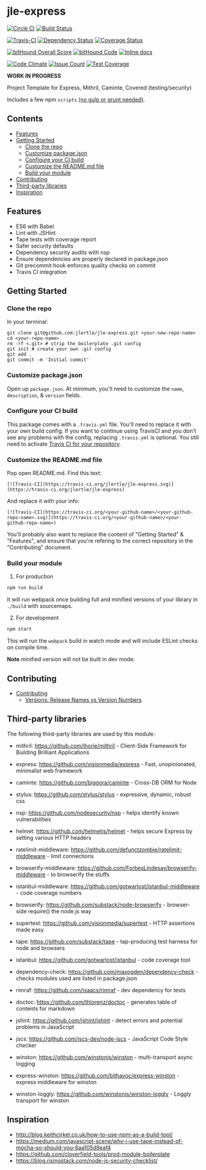 # jle-express

[![Circle CI](https://circleci.com/gh/jlertle/jle-express/tree/master.svg?style=svg)](https://circleci.com/gh/jlertle/jle-express/tree/master)
[![Build Status](https://semaphoreci.com/api/v1/projects/31b09efe-863c-4583-bb0f-f08d8c9a01a9/666153/badge.svg)](https://semaphoreci.com/jlertle/jle-express)

[![Travis-CI](https://travis-ci.org/jlertle/jle-express.svg)](https://travis-ci.org/jlertle/jle-express)
[![Dependency Status](https://gemnasium.com/jlertle/jle-express.svg)](https://gemnasium.com/jlertle/jle-express)
[![Coverage Status](https://coveralls.io/repos/jlertle/jle-express/badge.svg?branch=master&service=github)](https://coveralls.io/github/jlertle/jle-express?branch=master)

[![bitHound Overall Score](https://www.bithound.io/github/jlertle/jle-express/badges/score.svg)](https://www.bithound.io/github/jlertle/jle-express)
[![bitHound Code](https://www.bithound.io/github/jlertle/jle-express/badges/code.svg)](https://www.bithound.io/github/jlertle/jle-express)
[![Inline docs](http://inch-ci.org/github/jlertle/jle-express.svg?branch=master)](http://inch-ci.org/github/jlertle/jle-express)

[![Code Climate](https://codeclimate.com/github/jlertle/jle-express/badges/gpa.svg)](https://codeclimate.com/github/jlertle/jle-express)
[![Issue Count](https://codeclimate.com/github/jlertle/jle-express/badges/issue_count.svg)](https://codeclimate.com/github/jlertle/jle-express)
[![Test Coverage](https://codeclimate.com/github/jlertle/jle-express/badges/coverage.svg)](https://codeclimate.com/github/jlertle/jle-express/coverage)

<!-- [![Build status](https://ci.appveyor.com/api/projects/status/pkey0tj2q28u6vr4?svg=true)](https://ci.appveyor.com/project/jlertle/jle-express) -->

**WORK IN PROGRESS**

Project Template for Express, Mithril, Caminte, Covered (testing/security)

Includes a few npm `scripts` [(no gulp or grunt needed)](http://blog.keithcirkel.co.uk/how-to-use-npm-as-a-build-tool).

<!-- START doctoc generated TOC please keep comment here to allow auto update -->
<!-- DON'T EDIT THIS SECTION, INSTEAD RE-RUN doctoc TO UPDATE -->
## Contents

- [Features](#features)
- [Getting Started](#getting-started)
  - [Clone the repo](#clone-the-repo)
  - [Customize package.json](#customize-packagejson)
  - [Configure your CI build](#configure-your-ci-build)
  - [Customize the README.md file](#customize-the-readmemd-file)
  - [Build your module](#build-your-module)
- [Contributing](#contributing)
- [Third-party libraries](#third-party-libraries)
- [Inspiration](#inspiration)

<!-- END doctoc generated TOC please keep comment here to allow auto update -->

## Features

* ES6 with Babel
* Lint with JSHint
* Tape tests with coverage report
* Safer security defaults
* Dependency security audits with nsp
* Ensure dependencies are properly declared in package.json
* Git precommit hook enforces quality checks on commit
* Travis CI integration


## Getting Started

### Clone the repo

In your terminal:

```
git clone git@github.com:jlertle/jle-express.git <your-new-repo-name>
cd <your-repo-name>
rm -rf <.git> # strip the boilerplate .git config
git init # create your own .git config
git add .
git commit -m 'Initial commit'
```

### Customize package.json

Open up `package.json`. At minimum, you'll need to customize the `name`, `description`, & `version` fields.


### Configure your CI build

This package comes with a `.travis.yml` file. You'll need to replace it with your own build config. If you want to continue using TravisCI and you don't see any problems with the config, replacing `.travis.yml` is optional. You still need to activate [Travis CI for your repository](http://docs.travis-ci.com/user/getting-started/).


### Customize the README.md file

Pop open README.md. Find this text:

```
[![Travis-CI](https://travis-ci.org/jlertle/jle-express.svg)](https://travis-ci.org/jlertle/jle-express)
```

And replace it with your info:

```
[![Travis-CI](https://travis-ci.org/<your-github-name>/<your-github-repo-name>.svg)](https://travis-ci.org/<your-github-name>/<your-github-repo-name>)
```

You'll probably also want to replace the content of "Getting Started" & "Features", and ensure that you're refering to the correct repository in the "Contributing" document.


### Build your module

1. For production

  ```sh
  npm run build
  ```

  It will run webpack once building full and minified versions of your library in `./build` with sourcemaps.


2. For development

  ```sh
  npm start
  ```

  This will run the `webpack` build in watch mode and will include ESLint checks on compile time.

  <!-- ![webpack](https://cloud.githubusercontent.com/assets/175264/8304834/d66f7944-19ec-11e5-9feb-9f66caa5c593.gif) -->

  **Note** minified version will not be built in dev mode.

## Contributing

- [Contributing](docs/contributing/index.md)
  - [Versions: Release Names vs Version Numbers](docs/contributing/versions/index.md)

## Third-party libraries

  The following third-party libraries are used by this module:

  * mithril: https://github.com/lhorie/mithril - Client-Side Framework for Building Brilliant Applications
  * express: https://github.com/visionmedia/express - Fast, unopinionated, minimalist web framework
  * caminte: https://github.com/biggora/caminte - Cross-DB ORM for Node
  * stylus: https://github.com/stylus/stylus - expressive, dynamic, robust css

  * nsp: https://github.com/nodesecurity/nsp - helps identify known vulnerabilities
  * helmet: https://github.com/helmetjs/helmet - helps secure Express by setting various HTTP headers
  * ratelimit-middleware: https://github.com/defunctzombie/ratelimit-middleware - limit connections

  * browserify-middleware: https://github.com/ForbesLindesay/browserify-middleware - to browserify the stuffs
  * istanbul-middleware: https://github.com/gotwarlost/istanbul-middleware - code coverage numbers
  * browserify: https://github.com/substack/node-browserify - browser-side require() the node.js way
  * supertest: https://github.com/visionmedia/supertest - HTTP assertions made easy
  * tape: https://github.com/substack/tape - tap-producing test harness for node and browsers
  * istanbul: https://github.com/gotwarlost/istanbul - code coverage tool

  * dependency-check: https://github.com/maxogden/dependency-check - checks modules used are listed in package.json
  * rimraf: https://github.com/isaacs/rimraf - dev dependency for tests
  * doctoc: https://github.com/thlorenz/doctoc - generates table of contents for markdown
  * jshint: https://github.com/jshint/jshint - detect errors and potential problems in JavaScript
  * jscs: https://github.com/jscs-dev/node-jscs - JavaScript Code Style checker

  * winston: https://github.com/winstonjs/winston - multi-transport async logging
  * express-winston: https://github.com/bithavoc/express-winston - express middleware for winston
  * winston-loggly: https://github.com/winstonjs/winston-loggly - Loggly transport for winston

## Inspiration
  * http://blog.keithcirkel.co.uk/how-to-use-npm-as-a-build-tool/
  * https://medium.com/javascript-scene/why-i-use-tape-instead-of-mocha-so-should-you-6aa105d8eaf4
  * https://github.com/cloverfield-tools/prod-module-boilerplate
  * https://blog.risingstack.com/node-js-security-checklist/
